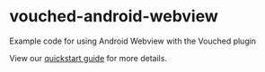 # vouched-android-webview
Example code for using Android Webview with the Vouched plugin

View our [quickstart guide](Quickstart.md) for more details.
